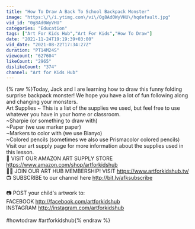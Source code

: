 ```yaml
---
title: "How To Draw A Back To School Backpack Monster"
image: "https:\/\/i.ytimg.com\/vi\/0g8Ad0WyVHU\/hqdefault.jpg"
vid_id: "0g8Ad0WyVHU"
categories: "Education"
tags: ["Art For Kids Hub","Art For Kids","How To Draw"]
date: "2021-11-24T19:19:39+03:00"
vid_date: "2021-08-22T17:34:27Z"
duration: "PT14M24S"
viewcount: "627604"
likeCount: "2965"
dislikeCount: "374"
channel: "Art for Kids Hub"
---
```

{% raw %}Today, Jack and I are learning how to draw this funny folding surprise backpack monster! We hope you have a lot of fun following along and changing your monsters. <br />Art Supplies ~ This is a list of the supplies we used, but feel free to use whatever you have in your home or classroom.<br />~Sharpie (or something to draw with)<br />~Paper (we use marker paper)<br />~Markers to color with (we use Bianyo)<br />~Colored pencils (sometimes we also use Prismacolor colored pencils)<br />Visit our art supply page for more information about the supplies used in this lesson.<br />🎨   VISIT OUR AMAZON ART SUPPLY STORE <a rel="nofollow" target="blank" href="https://www.amazon.com/shop/artforkidshub">https://www.amazon.com/shop/artforkidshub</a><br />👩‍🎨  JOIN OUR ART HUB MEMBERSHIP! VISIT <a rel="nofollow" target="blank" href="https://www.artforkidshub.tv/">https://www.artforkidshub.tv/</a><br />📺   SUBSCRIBE to our channel here <a rel="nofollow" target="blank" href="http://bit.ly/afksubscribe">http://bit.ly/afksubscribe</a><br /><br />📷  POST your child's artwork to:<br />FACEBOOK <a rel="nofollow" target="blank" href="http://facebook.com/artforkidshub">http://facebook.com/artforkidshub</a><br />INSTAGRAM <a rel="nofollow" target="blank" href="http://instagram.com/artforkidshub">http://instagram.com/artforkidshub</a><br /><br />#howtodraw #artforkidshub{% endraw %}
